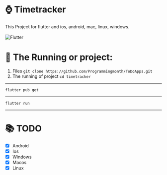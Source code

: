 # ⌚ Timetracker 
This Project for flutter and ios, android, mac, linux, windows.
<br>
<br>
<img
    alt="Flutter"
    src="https://img.shields.io/badge/Flutter-02569B?style=for-the-badge&logo=flutter&logoColor=white"
/>

# 👟 The Running or project:

1. Files `git clone https://github.com/Programmingmonth/ToDoApps.git`
2. The running of project `cd timetracker`
------------------------------------------------------------------------------------------------------------------------------------------------------------------------------------
```
flutter pub get
```
------------------------------------------------------------------------------------------------------------------------------------------------------------------------------------
```
flutter run
```
------------------------------------------------------------------------------------------------------------------------------------------------------------------------------------
# 📚 TODO
- [x] Android
- [x] Ios
- [x] Windows
- [x] Macos
- [x] Linux
